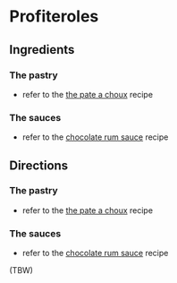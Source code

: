 Profiteroles
==

Ingredients
--

### The pastry

* refer to the [the pate a choux](../pastry/pate-a-choux.md) recipe

### The sauces

* refer to the [chocolate rum sauce](chocolate-rum-sauce.md) recipe

Directions
--

### The pastry

* refer to the [the pate a choux](../pastry/pate-a-choux.md) recipe

### The sauces

* refer to the [chocolate rum sauce](chocolate-rum-sauce.md) recipe

(TBW)
